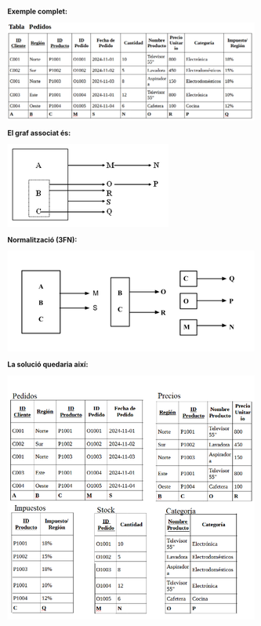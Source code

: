 **Exemple complet:**

![](T4_3_3_ej.png)

**El graf associat és:**

![](T4_3_1.png)

**Normalització (3FN):**

![](T4_6ej.png) 

**La solució quedaria així:**

![](T4_Ex_33.png) 